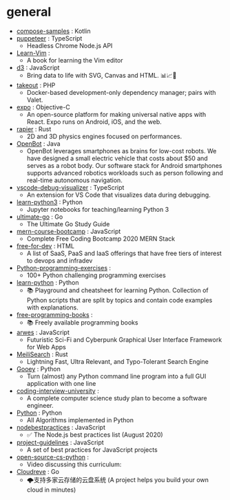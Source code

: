 # general
- [compose-samples](https://github.com/android/compose-samples) : Kotlin
- [puppeteer](https://github.com/puppeteer/puppeteer) : TypeScript
  - Headless Chrome Node.js API
- [Learn-Vim](https://github.com/iggredible/Learn-Vim) : 
  - A book for learning the Vim editor
- [d3](https://github.com/d3/d3) : JavaScript
  - Bring data to life with SVG, Canvas and HTML. 📊📈🎉
- [takeout](https://github.com/tightenco/takeout) : PHP
  - Docker-based development-only dependency manager; pairs with Valet.
- [expo](https://github.com/expo/expo) : Objective-C
  - An open-source platform for making universal native apps with React. Expo runs on Android, iOS, and the web.
- [rapier](https://github.com/dimforge/rapier) : Rust
  - 2D and 3D physics engines focused on performances.
- [OpenBot](https://github.com/intel-isl/OpenBot) : Java
  - OpenBot leverages smartphones as brains for low-cost robots. We have designed a small electric vehicle that costs about $50 and serves as a robot body. Our software stack for Android smartphones supports advanced robotics workloads such as person following and real-time autonomous navigation.
- [vscode-debug-visualizer](https://github.com/hediet/vscode-debug-visualizer) : TypeScript
  - An extension for VS Code that visualizes data during debugging.
- [learn-python3](https://github.com/jerry-git/learn-python3) : Python
  - Jupyter notebooks for teaching/learning Python 3
- [ultimate-go](https://github.com/hoanhan101/ultimate-go) : Go
  - The Ultimate Go Study Guide
- [mern-course-bootcamp](https://github.com/jeanrauwers/mern-course-bootcamp) : JavaScript
  - Complete Free Coding Bootcamp 2020 MERN Stack
- [free-for-dev](https://github.com/ripienaar/free-for-dev) : HTML
  - A list of SaaS, PaaS and IaaS offerings that have free tiers of interest to devops and infradev
- [Python-programming-exercises](https://github.com/zhiwehu/Python-programming-exercises) : 
  - 100+ Python challenging programming exercises
- [learn-python](https://github.com/trekhleb/learn-python) : Python
  - 📚 Playground and cheatsheet for learning Python. Collection of Python scripts that are split by topics and contain code examples with explanations.
- [free-programming-books](https://github.com/EbookFoundation/free-programming-books) : 
  - 📚 Freely available programming books
- [arwes](https://github.com/arwes/arwes) : JavaScript
  - Futuristic Sci-Fi and Cyberpunk Graphical User Interface Framework for Web Apps
- [MeiliSearch](https://github.com/meilisearch/MeiliSearch) : Rust
  - Lightning Fast, Ultra Relevant, and Typo-Tolerant Search Engine
- [Gooey](https://github.com/chriskiehl/Gooey) : Python
  - Turn (almost) any Python command line program into a full GUI application with one line
- [coding-interview-university](https://github.com/jwasham/coding-interview-university) : 
  - A complete computer science study plan to become a software engineer.
- [Python](https://github.com/TheAlgorithms/Python) : Python
  - All Algorithms implemented in Python
- [nodebestpractices](https://github.com/goldbergyoni/nodebestpractices) : JavaScript
  - ✅ The Node.js best practices list (August 2020)
- [project-guidelines](https://github.com/elsewhencode/project-guidelines) : JavaScript
  - A set of best practices for JavaScript projects
- [open-source-cs-python](https://github.com/ForrestKnight/open-source-cs-python) : 
  - Video discussing this curriculum:
- [Cloudreve](https://github.com/cloudreve/Cloudreve) : Go
  - 🌩支持多家云存储的云盘系统 (A project helps you build your own cloud in minutes)
